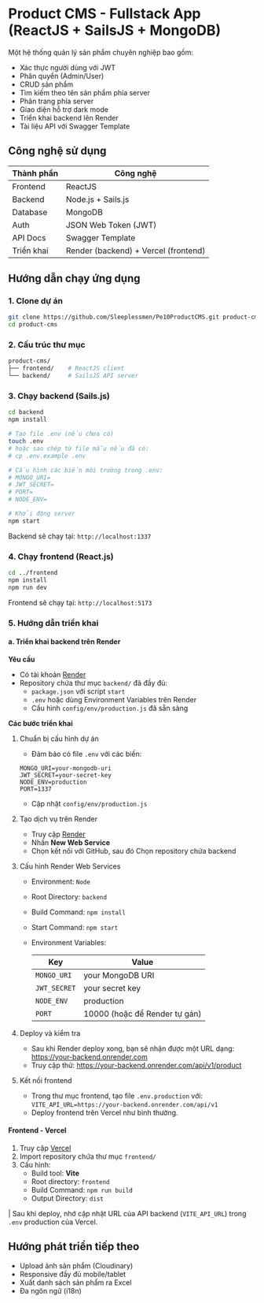 # Product CMS - Fullstack App (ReactJS + SailsJS + MongoDB)

Một hệ thống quản lý sản phẩm chuyên nghiệp bao gồm:

- Xác thực người dùng với JWT
- Phân quyền (Admin/User)
- CRUD sản phẩm
- Tìm kiếm theo tên sản phẩm phía server
- Phân trang phía server
- Giao diện hỗ trợ dark mode
- Triển khai backend lên Render
- Tài liệu API với Swagger Template

## Công nghệ sử dụng

| Thành phần | Công nghệ                            |
| ---------- | ------------------------------------ |
| Frontend   | ReactJS                              |
| Backend    | Node.js + Sails.js                   |
| Database   | MongoDB                              |
| Auth       | JSON Web Token (JWT)                 |
| API Docs   | Swagger Template                     |
| Triển khai | Render (backend) + Vercel (frontend) |


## Hướng dẫn chạy ứng dụng

### 1. Clone dự án

```bash
git clone https://github.com/Sleeplessmen/Pe10ProductCMS.git product-cms
cd product-cms
```

### 2. Cấu trúc thư mục

```bash
product-cms/
├── frontend/    # ReactJS client
└── backend/     # SailsJS API server
```

### 3. Chạy backend (Sails.js)

```bash
cd backend
npm install

# Tạo file .env (nếu chưa có)
touch .env
# hoặc sao chép từ file mẫu nếu đã có:
# cp .env.example .env

# Cấu hình các biến môi trường trong .env:
# MONGO_URI=
# JWT_SECRET=
# PORT=
# NODE_ENV=

# Khởi động server
npm start
```

Backend sẽ chạy tại: `http://localhost:1337`

### 4. Chạy frontend (React.js)

```bash
cd ../frontend
npm install 
npm run dev
```

Frontend sẽ chạy tại: `http://localhost:5173`

### 5. Hướng dẫn triển khai

#### a. Triển khai backend trên Render

**Yêu cầu**
- Có tài khoản [Render](https://render.com)
- Repository chứa thư mục `backend/` đã đầy đủ:
  - `package.json` với script `start`
  - `.env` hoặc dùng Environment Variables trên Render
  - Cấu hình `config/env/production.js` đã sẵn sàng

**Các bước triển khai**

1. Chuẩn bị cấu hình dự án

   - Đảm bảo có file `.env` với các biến:
   ```env
   MONGO_URI=your-mongodb-uri
   JWT_SECRET=your-secret-key
   NODE_ENV=production
   PORT=1337
   ```
   - Cập nhật `config/env/production.js`

2. Tạo dịch vụ trên Render
   - Truy cập [Render](https://render.com)
   - Nhấn **New Web Service**
   - Chọn kết nối với GitHub, sau đó Chọn repository chứa backend

3. Cấu hình Render Web Services
   - Environment: `Node`
   - Root Directory: `backend`
   - Build Command: `npm install`
   - Start Command: `npm start`
   - Environment Variables:
  
     | Key          | Value                         |
     | ------------ | ----------------------------- |
     | `MONGO_URI`  | your MongoDB URI              |
     | `JWT_SECRET` | your secret key               |
     | `NODE_ENV`   | production                    |
     | `PORT`       | 10000 (hoặc để Render tự gán) |

4. Deploy và kiểm tra
   - Sau khi Render deploy xong, bạn sẽ nhận được một URL dạng: https://your-backend.onrender.com
   - Truy cập thử: https://your-backend.onrender.com/api/v1/product

5. Kết nối frontend
   - Trong thư mục frontend, tạo file `.env.production` với:
   `VITE_API_URL=https://your-backend.onrender.com/api/v1`
   - Deploy frontend trên Vercel như bình thường.

#### Frontend - Vercel

1. Truy cập [Vercel](https://vercel.com)
2. Import repository chứa thư mục `frontend/`
3. Cấu hình:
   - Build tool: **Vite**
   - Root directory: `frontend`
   - Build Command: `npm run build`
   - Output Directory: `dist`

| Sau khi deploy, nhớ cập nhật URL của API backend (`VITE_API_URL`) trong `.env` production của Vercel.


## Hướng phát triển tiếp theo

- Upload ảnh sản phẩm (Cloudinary)
- Responsive đầy đủ mobile/tablet
- Xuất danh sách sản phẩm ra Excel
- Đa ngôn ngữ (i18n)



